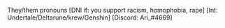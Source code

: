 They/them pronouns
[DNI if: you support racism, homophobia, rape]
[Int: Undertale/Deltarune/krew/Genshin]
[Discord: Ari_#4669]
